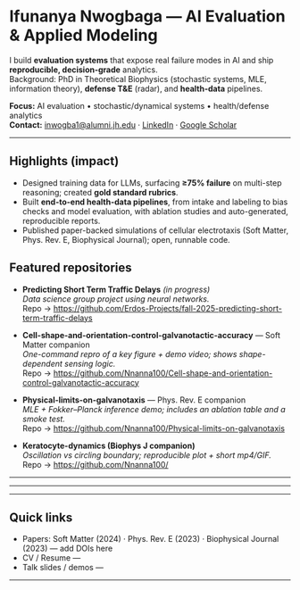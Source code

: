 # Ifunanya Nwogbaga — AI Evaluation & Applied Modeling

I build **evaluation systems** that expose real failure modes in AI and ship **reproducible, decision-grade** analytics.  
Background: PhD in Theoretical Biophysics (stochastic systems, MLE, information theory), **defense T&E** (radar), and **health-data** pipelines.

**Focus:** AI evaluation • stochastic/dynamical systems • health/defense analytics  
**Contact:** <inwogba1@alumni.jh.edu> · [LinkedIn](<https://www.linkedin.com/in/ifunanya-nwogbaga-phd/>) · [Google Scholar](<https://scholar.google.com/citations?user=IQKczu8AAAAJ&hl=en&oi=ao>)

---

## Highlights (impact)
- Designed training data for LLMs, surfacing **≥75% failure** on multi-step reasoning; created **gold standard rubrics**.
- Built **end-to-end health-data pipelines**, from intake and labeling to bias checks and model evaluation, with ablation studies and auto-generated, reproducible reports.
- Published paper-backed simulations of cellular electrotaxis (Soft Matter, Phys. Rev. E, Biophysical Journal); open, runnable code.

<!--
---

## What I’m working on now
- **AI Evaluation Playbook**: YAML task specs → runs → **HTML failure taxonomy** (goal completion, handoff rate, latency, WER).
- **Voice-Agent Eval Harness**: synthetic call generator + ASR/LLM policy toggles + p95 latency & $/successful task.
- **EHR ML Pipeline (synthetic)**: HIPAA-style data flow with **bias checks** and one-command reproducibility.

---
-->
## Featured repositories

- **Predicting Short Term Traffic Delays** *(in progress)*  
  *Data science group project using neural networks.*  
  Repo → https://github.com/Erdos-Projects/fall-2025-predicting-short-term-traffic-delays

- **Cell-shape-and-orientation-control-galvanotactic-accuracy** — Soft Matter companion  
  *One-command repro of a key figure + demo video; shows shape-dependent sensing logic.*  
  Repo → https://github.com/Nnanna100/Cell-shape-and-orientation-control-galvanotactic-accuracy

- **Physical-limits-on-galvanotaxis** — Phys. Rev. E companion  
  *MLE + Fokker–Planck inference demo; includes an ablation table and a smoke test.*  
  Repo → https://github.com/Nnanna100/Physical-limits-on-galvanotaxis

- **Keratocyte-dynamics (Biophys J companion)**  
  *Oscillation vs circling boundary; reproducible plot + short mp4/GIF.*  
  Repo → https://github.com/Nnanna100/<repo-slug>

---
<!--
## Results (TL;DR) — example pattern to use in each repo
| Metric | Baseline | This repo | Δ |
|---|---:|---:|---:|
| Orientation error (deg, ↓) | 23.1 | 17.4 | −5.7 |
| Handoff rate (pp, ↓) | 32.0 | 18.5 | −13.5 |
| Latency p95 (ms, ↓) | 820 | 690 | −130 |

> Keep numbers truthful; if you don’t have baselines yet, state what the table will show when the pipeline is run.
-->
---
<!--
## Reproducibility & project hygiene (how my repos are structured)
- `environment.yml` or `requirements.txt` (pinned versions)  
- **One-command run:** `make run` → regenerates a figure/report into `figures/` or `reports/`  
- `src/` (typed, docstrings) · `notebooks/` (export plots) · `tests/` (at least 1 smoke test)  
- CI badge (GitHub Actions) that runs tests on push · fixed random seeds  
- Data: synthetic/de-identified; no PHI/PII checked in
-->
---

## Quick links
- Papers: Soft Matter (2024) · Phys. Rev. E (2023) · Biophysical Journal (2023) — add DOIs here
- CV / Resume — <link>
- Talk slides / demos — <link>

---
<!--
### Notes for reviewers
If you’re skimming: start with **Physical-limits-on-galvanotaxis** (one-command repro), then open **ai-evaluation-playbook** for the generalized eval harness philosophy I use on AI systems.
-->
<!--
## Hi there 👋

**Nnanna100/Nnanna100** is a ✨ _special_ ✨ repository because its `README.md` (this file) appears on your GitHub profile.

Here are some ideas to get you started:

- 🔭 I’m currently working on ...
- 🌱 I’m currently learning ...
- 👯 I’m looking to collaborate on ...
- 🤔 I’m looking for help with ...
- 💬 Ask me about ...
- 📫 How to reach me: ...
- 😄 Pronouns: ...
- ⚡ Fun fact: ...
-->
